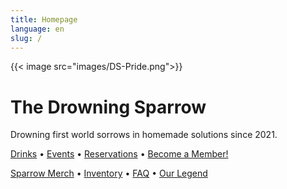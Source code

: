 ```yaml
---
title: Homepage
language: en
slug: /
---
```



{{< image src="images/DS-Pride.png">}}

# The Drowning Sparrow 

Drowning first world sorrows in homemade solutions since 2021.

[Drinks](drink/) &bull; [Events](event/) &bull; [Reservations](reservations/) &bull; [Become a Member!](members/)

[Sparrow Merch](merch/) &bull; [Inventory](inventory/) &bull; [FAQ](faq/) &bull; [Our Legend](about/)
